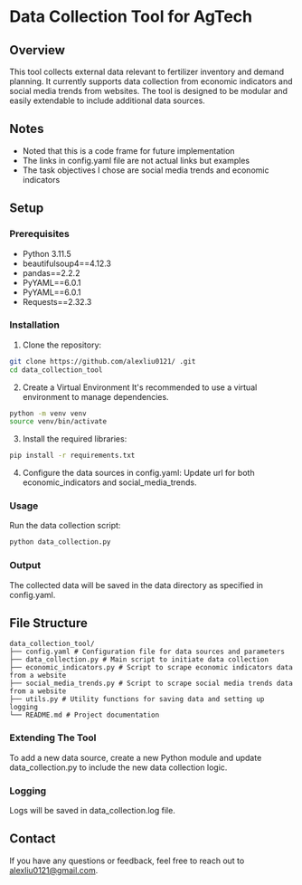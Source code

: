 # Data Collection Tool for AgTech

## Overview
This tool collects external data relevant to fertilizer inventory and demand planning. It currently supports data collection from economic indicators and social media trends from websites. The tool is designed to be modular and easily extendable to include additional data sources.

## Notes
- Noted that this is a code frame for future implementation
- The links in config.yaml file are not actual links but examples
- The task objectives I chose are social media trends and economic indicators

## Setup

### Prerequisites
- Python 3.11.5
- beautifulsoup4==4.12.3
- pandas==2.2.2
- PyYAML==6.0.1
- PyYAML==6.0.1
- Requests==2.32.3

### Installation
1. Clone the repository:
```bash
git clone https://github.com/alexliu0121/ .git
cd data_collection_tool
```
2. Create a Virtual Environment
It's recommended to use a virtual environment to manage dependencies.

```bash
python -m venv venv
source venv/bin/activate
```
3. Install the required libraries:
```bash
pip install -r requirements.txt
```
4. Configure the data sources in config.yaml:
Update url for both economic_indicators and social_media_trends.

### Usage
Run the data collection script:
```bash
python data_collection.py
```

### Output
The collected data will be saved in the data directory as specified in config.yaml.

## File Structure
```plaintext
data_collection_tool/
├── config.yaml # Configuration file for data sources and parameters
├── data_collection.py # Main script to initiate data collection
├── economic_indicators.py # Script to scrape economic indicators data from a website
├── social_media_trends.py # Script to scrape social media trends data from a website
├── utils.py # Utility functions for saving data and setting up logging
└── README.md # Project documentation
```

### Extending The Tool
To add a new data source, create a new Python module and update data_collection.py to include the new data collection logic.

### Logging
Logs will be saved in data_collection.log file.

## Contact
If you have any questions or feedback, feel free to reach out to alexliu0121@gmail.com.